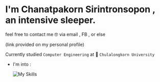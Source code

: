 # I'm Chanatpakorn Sirintronsopon , an intensive sleeper.

feel free to contact me 🤓 via email , FB , or else

(link provided on my personal profile)

Currently studied `Computer Engineering` at 🏫 `Chulalongkorn University`


- I'm into :
  
  ![My Skills](https://skillicons.dev/icons?i=python,react,java,cpp,js,ts,nextjs,astro,go)
